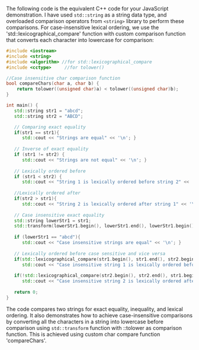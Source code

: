 The following code is the equivalent C++ code for your JavaScript demonstration. I have used `std::string` as a string data type, and overloaded comparison operators from `<string>` library to perform these comparisons. For case-insensitive lexical ordering, we use the 'std::lexicographical_compare' function with custom comparison function that converts each character into lowercase for comparison:

```c++
#include <iostream>
#include <string>
#include <algorithm> //for std::lexicographical_compare
#include <cctype>     //for tolower() 

//Case insensitive char comparison function
bool compareChars(char a, char b) {
    return tolower((unsigned char)a) < tolower((unsigned char)b);
}

int main() {
   std::string str1 = "abcd";
   std::string str2 = "ABCD";

   // Comparing exact equality
   if(str1 == str1){ 
      std::cout << "Strings are equal" << '\n'; }
      
   // Inverse of exact equality
   if (str1 != str2) { 
      std::cout << "Strings are not equal" << '\n'; }
   
   // Lexically ordered before
   if (str1 < str2) {
      std::cout << "String 1 is lexically ordered before string 2" << '\n'; }
      
   //Lexically ordered after
   if(str2 > str1){
      std::cout << "String 2 is lexically ordered after string 1" << '\n'; }
   
   // Case insensitive exact equality
   std::string lowerStr1 = str1;
   std::transform(lowerStr1.begin(), lowerStr1.end(), lowerStr1.begin(), ::tolower);
      
   if (lowerStr1 == "abcd"){ 
      std::cout << "Case insensitive strings are equal" << '\n'; }
   
   // Lexically ordered before case sensitive and vice versa
   if(std::lexicographical_compare(str1.begin(), str1.end(), str2.begin(), str2.end(), compareChars)){
      std::cout << "Case insensitive string 1 is lexically ordered before string 2" << '\n'; }
   
   if(!std::lexicographical_compare(str2.begin(), str2.end(), str1.begin(), str1.end(), compareChars)){
      std::cout << "Case insensitive string 2 is lexically ordered after string 1" << '\n'; }
      
   return 0;
}
```
The code compares two strings for exact equality, inequality, and lexical ordering. It also demonstrates how to achieve case-insensitive comparisons by converting all the characters in a string into lowercase before comparison using `std::transform` function with ::tolower as comparison function. This is achieved using custom char compare function 'compareChars'.

